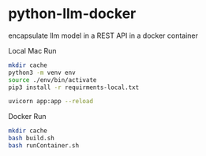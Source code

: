 # python-llm-docker
encapsulate llm model in a REST API in a docker container

Local Mac Run
```sh
mkdir cache
python3 -m venv env
source ./env/bin/activate
pip3 install -r requirments-local.txt

uvicorn app:app --reload
```

Docker Run
```sh
mkdir cache
bash build.sh
bash runContainer.sh
```